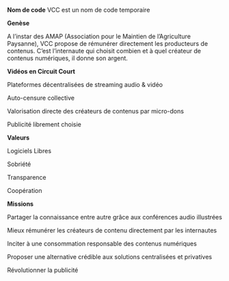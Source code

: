 **Nom de code**
VCC est un nom de code temporaire

**Genèse**

A l’instar des AMAP (Association pour le Maintien de l’Agriculture Paysanne), VCC propose de rémunérer directement les producteurs de contenus.
C’est l’internaute qui choisit combien et à quel créateur de contenus numériques, il donne son argent.

**Vidéos en Circuit Court**

Plateformes décentralisées de streaming audio & vidéo	

Auto-censure collective 

Valorisation directe des créateurs de contenus par micro-dons	

Publicité librement choisie


**Valeurs**

Logiciels Libres	

Sobriété

Transparence	

Coopération


**Missions**

Partager la connaissance entre autre grâce aux conférences audio illustrées

Mieux rémunérer les créateurs de contenu directement par les internautes

Inciter à une consommation responsable des contenus numériques

Proposer une alternative crédible aux solutions centralisées et privatives

Révolutionner la publicité
